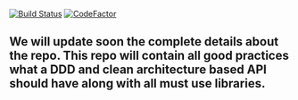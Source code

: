 [![Build Status](https://dev.azure.com/techyrahulgarg/WeTheBoffins/_apis/build/status/WeTheBoffins.CleanArchitecture?branchName=master)](https://dev.azure.com/techyrahulgarg/WeTheBoffins/_build/latest?definitionId=2&branchName=master)  [![CodeFactor](https://www.codefactor.io/repository/github/wetheboffins/cleanarchitecture/badge)](https://www.codefactor.io/repository/github/wetheboffins/cleanarchitecture)

##  We will update soon the complete details about the repo. This repo will contain all good practices what a DDD and clean architecture based API should have along with all must use libraries.

